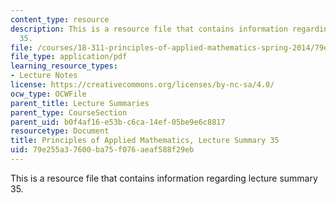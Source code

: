 ```yaml
---
content_type: resource
description: This is a resource file that contains information regarding lecture summary
  35.
file: /courses/18-311-principles-of-applied-mathematics-spring-2014/79e255a37600ba75f076aeaf588f29eb_MIT18_311S14_Lecture35.pdf
file_type: application/pdf
learning_resource_types:
- Lecture Notes
license: https://creativecommons.org/licenses/by-nc-sa/4.0/
ocw_type: OCWFile
parent_title: Lecture Summaries
parent_type: CourseSection
parent_uid: b0f4af16-e53b-c6ca-14ef-05be9e6c8817
resourcetype: Document
title: Principles of Applied Mathematics, Lecture Summary 35
uid: 79e255a3-7600-ba75-f076-aeaf588f29eb
---
```

This is a resource file that contains information regarding lecture summary 35.